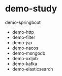 # demo-study
demo-springboot
- demo-http
- demo-filter
- demo-jsp
- demo-nacos
- demo-mongodb
- demo-xxljob
- demo-kafka
- demo-elasticsearch